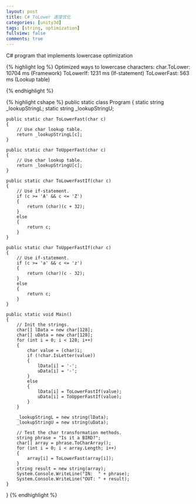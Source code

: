 ```yaml
---
layout: post
title: C# ToLower 速度优化
categories: [unity3d]
tags: [string, optimization]
fullview: false
comments: true
---
```


C# program that implements lowercase optimization


{% highlight log %}
Optimized ways to lowercase characters:
char.ToLower: 10704 ms   (Framework)
ToLowerIf:     1231 ms   (If-statement)
ToLowerFast:    563 ms   (Lookup table)

{% endhighlight %}


{% highlight cshape %}
public static class Program
{
    static string _lookupStringL;
    static string _lookupStringU;
 
    public static char ToLowerFast(char c)
    {
        // Use char lookup table.
        return _lookupStringL[c];
    }
 
    public static char ToUpperFast(char c)
    {
        // Use char lookup table.
        return _lookupStringU[c];
    }
 
    public static char ToLowerFastIf(char c)
    {
        // Use if-statement.
        if (c >= 'A' && c <= 'Z')
        {
            return (char)(c + 32);
        }
        else
        {
            return c;
        }
    }
 
    public static char ToUpperFastIf(char c)
    {
        // Use if-statement.
        if (c >= 'a' && c <= 'z')
        {
            return (char)(c - 32);
        }
        else
        {
            return c;
        }
    }
 
    public static void Main()
    {
        // Init the strings.
        char[] lData = new char[128];
        char[] uData = new char[128];
        for (int i = 0; i < 128; i++)
        {
            char value = (char)i;
            if (!char.IsLetter(value))
            {
                lData[i] = '-';
                uData[i] = '-';
            }
            else
            {
                lData[i] = ToLowerFastIf(value);
                uData[i] = ToUpperFastIf(value);
            }
        }
 
        _lookupStringL = new string(lData);
        _lookupStringU = new string(uData);
 
        // Test the char transformation methods.
        string phrase = "Is it a BIRD?";
        char[] array = phrase.ToCharArray();
        for (int i = 0; i < array.Length; i++)
        {
            array[i] = ToLowerFast(array[i]);
        }
        string result = new string(array);
        System.Console.WriteLine("IN:  " + phrase);
        System.Console.WriteLine("OUT: " + result);
    }
}
{% endhighlight %}
